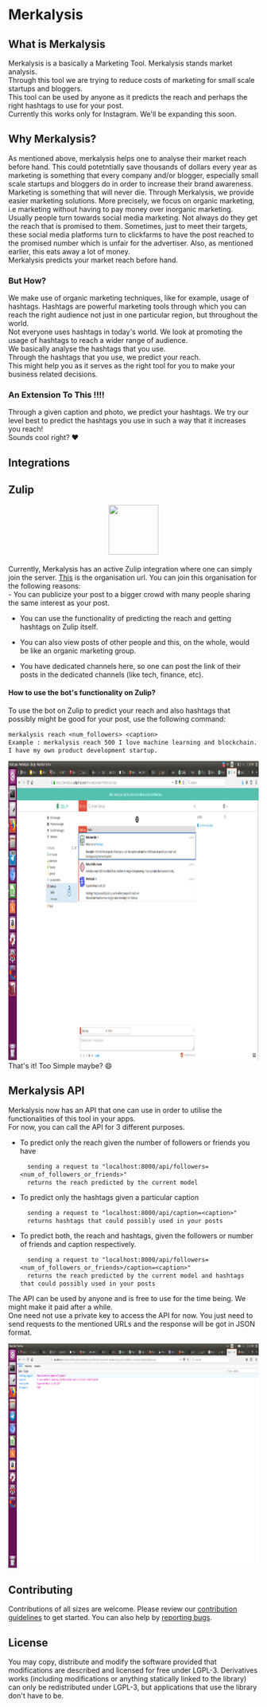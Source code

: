 # Merkalysis

## What is Merkalysis
Merkalysis is a basically a Marketing Tool. Merkalysis stands market analysis.<br>
Through this tool we are trying to reduce costs of marketing for small scale startups and bloggers.<br>
This tool can be used by anyone as it predicts the reach and perhaps the right hashtags to use for your post.<br>
Currently this works only for Instagram. We'll be expanding this soon.


## Why Merkalysis?
As mentioned above, merkalysis helps one to analyse their market reach before hand. This could potetntially save thousands of dollars every year as marketing is something that every company and/or blogger, especially small scale startups and bloggers do in order to increase their brand awareness.<br>
Marketing is something that will never die. Through Merkalysis, we provide easier marketing solutions. More precisely, we focus on organic marketing, i.e marketing without having to pay money over inorganic marketing.<br>
Usually people turn towards social media marketing. Not always do they get the reach that is promised to them. Sometimes, just to meet their targets, these social media platforms turn to clickfarms to have the post reached to the promised number which is unfair for the advertiser. Also, as mentioned earlier, this eats away a lot of money.<br>
Merkalysis predicts your market reach before hand.
### But How?
We make use of organic marketing techniques, like for example, usage of hashtags. Hashtags are powerful marketing tools through which you can reach the right audience not just in one particular region, but throughout the world.<br>
Not everyone uses hashtags in today's world. We look at promoting the usage of hashtags to reach a wider range of audience.<br>
We basically analyse the hashtags that you use.<br>
Through the hashtags that you use, we predict your reach.<br>
This might help you as it serves as the right tool for you to make your business related decisions.<br>

### An Extension To This !!!!
Through a given caption and photo, we predict your hashtags. We try our level best to predict the hashtags you use in such a way that it increases you reach!<br>
Sounds cool right? :heart: <br>

## Integrations

## Zulip
<center><img src="https://raw.githubusercontent.com/zulip/swift-zulip-api/master/assets/zulip-logo.png" width="100" height="100"></center><br>
Currently, Merkalysis has an active Zulip integration where one can simply join the server. <a href="https://merkalysis.zulipchat.com">This</a> is the organisation url. You can join this organisation for the following reasons:<br>
- You can publicize your post to a bigger crowd with many people sharing the same interest as your post.<br>

- You can use the functionality of predicting the reach and getting hashtags on Zulip itself.<br>

- You can also view posts of other people and this, on the whole, would be like an organic marketing group.<br>

- You have dedicated channels here, so one can post the link of their posts in the dedicated channels (like tech, finance, etc).<br>

#### How to use the bot's functionality on Zulip?

To use the bot on Zulip to predict your reach and also hashtags that possibly might be good for your post, use the following command:<br>

    merkalysis reach <num_followers> <caption>
    Example : merkalysis reach 500 I love machine learning and blockchain. I have my own product development startup.
   
<img src="images/zulip.png" width="1000" height="600"><br>
That's it! Too Simple maybe? :smile:

## Merkalysis API

Merkalysis now has an API that one can use in order to utilise the functionalities of this tool in your apps.<br>
For now, you can call the API for 3 different purposes.<br>

- To predict only the reach given the number of followers or friends you have

        sending a request to "localhost:8000/api/followers=<num_of_followers_or_friends>"
        returns the reach predicted by the current model
        
- To predict only the hashtags given a particular caption

        sending a request to "localhost:8000/api/caption=<caption>"
        returns hashtags that could possibly used in your posts

- To predict both, the reach and hashtags, given the followers or number of friends and caption respectively.

        sending a request to "localhost:8000/api/followers=<num_of_followers_or_friends>/caption=<caption>"
        returns the reach predicted by the current model and hashtags that could possibly used in your posts
        
 The API can be used by anyone and is free to use for the time being. We might make it paid after a while.<br>
 One need not use a private key to access the API for now. You just need to send requests to the mentioned URLs and the response will be got in JSON format.<br>

<img src="images/api.png" width="800" height="450">


## Contributing

Contributions of all sizes are welcome. Please review our <a href="#">contribution guidelines</a> to get started. You can also help by <a href="#">reporting bugs</a>.


## License

You may copy, distribute and modify the software provided that modifications are described and licensed for free under LGPL-3. Derivatives works (including modifications or anything statically linked to the library) can only be redistributed under LGPL-3, but applications that use the library don't have to be.















